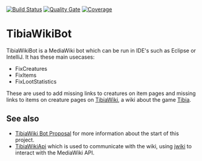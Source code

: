 [![Build Status](https://www.travis-ci.com/benjaminkomen/TibiaWikiBot.svg?branch=master)](https://www.travis-ci.com/benjaminkomen/TibiaWikiBot)
[![Quality Gate](https://sonarcloud.io/api/project_badges/measure?project=com.wikia.tibia%3ATibiaWikiBot&metric=alert_status)](https://sonarcloud.io/dashboard?id=com.onlaika%3ATibiaWikiBot)
[![Coverage](https://sonarcloud.io/api/project_badges/measure?project=com.wikia.tibia%3ATibiaWikiBot&metric=coverage)](https://sonarcloud.io/dashboard?id=com.onlaika%3ATibiaWikiBot)

# TibiaWikiBot

TibiaWikiBot is a MediaWiki bot which can be run in IDE's such as Eclipse or IntelliJ. It has these main usecases:
- FixCreatures
- FixItems
- FixLootStatistics

These are used to add missing links to creatures on item pages and missing links to items on creature pages
 on [TibiaWiki](https://tibia.fandom.com), a wiki about the game [Tibia](https://www.tibia.com).
 

## See also
- [TibiaWiki Bot Proposal](http://tibia.fandom.com/wiki/User:Bennie/Bot_Proposal) for more information about the start
 of this project.
- [TibiaWikiApi](https://github.com/benjaminkomen/TibiaWikiApi) which is used to communicate with the wiki,
 using [jwiki](https://github.com/benjaminkomen/jwiki) to interact with the MediaWiki API.
